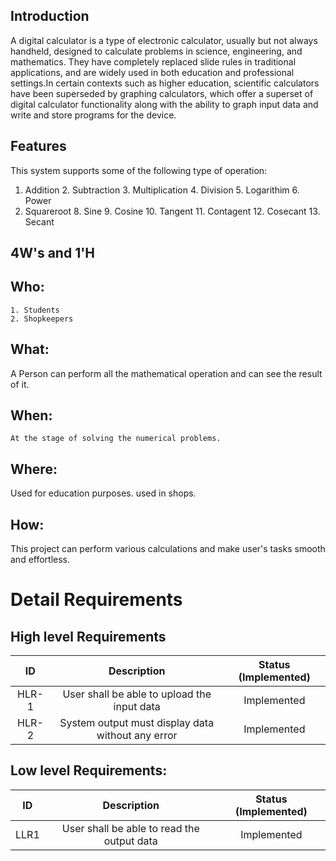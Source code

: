 
## Introduction
A digital calculator is a type of electronic calculator, usually but not always handheld, designed to calculate problems in science, engineering, and mathematics. They have completely replaced slide rules in traditional applications, and are widely used in both education and professional settings.In certain contexts such as higher education, scientific calculators have been superseded by graphing calculators, which offer a superset of digital calculator functionality along with the ability to graph input data and write and store programs for the device.

## Features
This system supports some of the following type of operation:
1. Addition 2. Subtraction 3. Multiplication 4. Division 5. Logarithim 6. Power
7. Squareroot 8. Sine 9. Cosine 10. Tangent 11. Contagent 12. Cosecant 13. Secant 

## 4W's and 1'H
## Who:
    1. Students
    2. Shopkeepers
## What:
   A Person can perform all the mathematical operation and can see the result of it.
## When:
    At the stage of solving the numerical problems.
## Where:
   Used for education purposes.
   used in shops.
## How:
   This project can perform various calculations and make user's tasks smooth and effortless.
   
 # Detail Requirements
 ## High level Requirements
 
 | ID | Description | Status (Implemented)|
 |:---:|:---:|:---:|
 |HLR-1| User shall be able to upload the input data |Implemented|
 |HLR-2| System output must display data without any error|Implemented|
 
 ## Low level Requirements:
 
 | ID | Description | Status (Implemented)|
 |:---:|:---:|:---:|
 |LLR1| User shall be able to read the output data| Implemented|
 
 
